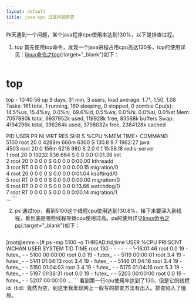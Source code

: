 ```yaml
---
layout: default
title: java cpu 过高问题排查
---
```


昨天遇到一个问题，某个java程序cpu使用率达到130%，以下是排查过程。
1. top
    首先使用top命令，发现一个java进程占用cpu高达130多，top的使用详见：[linux命令之top](/2020/02/21/linux-top.html){:target="_blank"}如下：
    ```
# top
top - 10:40:56 up 9 days, 31 min,  3 users,  load average: 1.71, 1.50, 1.08
Tasks: 161 total,   1 running, 160 sleeping,   0 stopped,   0 zombie
Cpu(s): 14.5%us, 15.4%sy,  0.0%ni, 69.6%id,  0.5%wa,  0.0%hi,  0.0%si,  0.0%st
Mem:   7057880k total,  6937952k used,   119928k free,    83568k buffers
Swap:  4194296k total,   396264k used,  3798032k free,  2384128k cached

  PID USER      PR  NI  VIRT  RES  SHR S %CPU %MEM    TIME+  COMMAND  
 5100 root      20   0 4288m 666m 6360 S 130.8  9.7   1962:27 java  
 4503 root      20   0  156m 6216  980 S  2.0  0.1  15:56.18 redis-server  
    1 root      20   0 19232  836  664 S  0.0  0.0   0:01.38 init  
    2 root      20   0     0    0    0 S  0.0  0.0   0:00.00 kthreadd  
    3 root      RT   0     0    0    0 S  0.0  0.0   0:00.15 migration/0                  
    4 root      20   0     0    0    0 S  0.0  0.0   0:01.04 ksoftirqd/0  
    5 root      RT   0     0    0    0 S  0.0  0.0   0:00.00 migration/0  
    6 root      RT   0     0    0    0 S  0.0  0.0   0:13.66 watchdog/0  
    7 root      RT   0     0    0    0 S  0.0  0.0   0:00.14 migration/1  
	...
	```
	
2. ps
    通过top，看到5100这个线程cpu使用达到130.8%，接下来要深入到线程，看到底是哪些线程导致cpu使用过高。ps的使用详见[linux命令之ps](/2020/02/20/linux-ps.html){:target="_blank"}如下：
    ```
[root@emm ~]# ps -mp 5100 -o THREAD,tid,time
USER     %CPU PRI SCNT WCHAN  USER SYSTEM   TID     TIME
root      130   -    - -         -      -     - 1-16:01:46
root      0.0  19    - futex_    -      -  5100 00:00:00
root      0.0  19    - futex_    -      -  5119 00:00:01
root      3.4  19    - futex_    -      -  5141 01:04:13
root      3.4  19    - futex_    -      -  5146 01:04:16
root      3.4  19    - futex_    -      -  5150 01:04:03
root      3.4  19    - futex_    -      -  5175 01:04:16
root      5.3  19    - futex_    -      -  5197 01:38:31
root      0.0  19    - futex_    -      -  5203 00:00:00
root      0.0  19    - futex_    -      -  5207 00:00:00
...
    ```
	看到第一行cpu使用率达到了130，但是它的线程id（tid）竟然为空，到这里我发现网上一般写的排查方法有出入。排查陷入了僵局。
